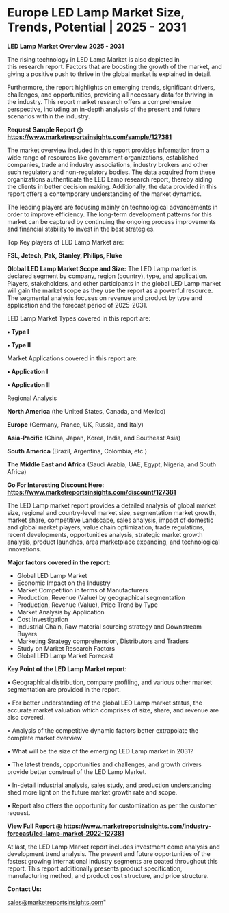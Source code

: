   # Europe LED Lamp Market Size, Trends, Potential | 2025 - 2031

<Strong> LED Lamp Market Overview 2025 - 2031</strong>

The rising technology in LED Lamp Market is also depicted in this research report. Factors that are boosting the growth of the market, and giving a positive push to thrive in the global market is explained in detail.

Furthermore, the report highlights on emerging trends, significant drivers, challenges, and opportunities, providing all necessary data for thriving in the industry. This report market research offers a comprehensive perspective, including an in-depth analysis of the present and future scenarios within the industry.

<strong>Request Sample Report @ <a href=https://www.marketreportsinsights.com/sample/127381>https://www.marketreportsinsights.com/sample/127381</a></strong>

The market overview included in this report provides information from a wide range of resources like government organizations, established companies, trade and industry associations, industry brokers and other such regulatory and non-regulatory bodies. The data acquired from these organizations authenticate the LED Lamp research report, thereby aiding the clients in better decision making. Additionally, the data provided in this report offers a contemporary understanding of the market dynamics.

The leading players are focusing mainly on technological advancements in order to improve efficiency. The long-term development patterns for this market can be captured by continuing the ongoing process improvements and financial stability to invest in the best strategies.

Top Key players of LED Lamp Market are:

<strong>FSL, Jetech, Pak, Stanley, Philips, Fluke</strong>

<strong><b>Global LED Lamp Market Scope and Size:</b></strong>
The LED Lamp market is declared segment by company, region (country), type, and application. Players, stakeholders, and other participants in the global LED Lamp market will gain the market scope as they use the report as a powerful resource. The segmental analysis focuses on revenue and product by type and application and the forecast period of 2025-2031.

LED Lamp Market Types covered in this report are:

<strong>• Type I

• Type II</strong>

Market Applications covered in this report are:

<strong>• Application I

• Application II</strong> 

Regional Analysis

<strong>North America</strong> (the United States, Canada, and Mexico)

<strong>Europe</strong> (Germany, France, UK, Russia, and Italy)

<strong>Asia-Pacific</strong> (China, Japan, Korea, India, and Southeast Asia)

<strong>South America</strong> (Brazil, Argentina, Colombia, etc.)

<strong>The Middle East and Africa</strong> (Saudi Arabia, UAE, Egypt, Nigeria, and South Africa)

<strong>Go For Interesting Discount Here: <a href=https://www.marketreportsinsights.com/discount/127381>https://www.marketreportsinsights.com/discount/127381</a></strong>

The LED Lamp market report provides a detailed analysis of global market size, regional and country-level market size, segmentation market growth, market share, competitive Landscape, sales analysis, impact of domestic and global market players, value chain optimization, trade regulations, recent developments, opportunities analysis, strategic market growth analysis, product launches, area marketplace expanding, and technological innovations.

<strong><b>Major factors covered in the report:</b></strong>
<ul>
  <li>Global LED Lamp Market </li>
  <li>Economic Impact on the Industry</li>
  <li>Market Competition in terms of Manufacturers</li>
  <li>Production, Revenue (Value) by geographical segmentation</li>
  <li>Production, Revenue (Value), Price Trend by Type</li>
  <li>Market Analysis by Application</li>
  <li>Cost Investigation</li>
  <li>Industrial Chain, Raw material sourcing strategy and Downstream Buyers</li>
  <li>Marketing Strategy comprehension, Distributors and Traders</li>
  <li>Study on Market Research Factors</li>
  <li>Global LED Lamp Market Forecast</li>
</ul>

<strong><b>Key Point of the LED Lamp Market report:</b></strong>

• Geographical distribution, company profiling, and various other market segmentation are provided in the report.

• For better understanding of the global LED Lamp market status, the accurate market valuation which comprises of size, share, and revenue are also covered.

• Analysis of the competitive dynamic factors better extrapolate the complete market overview

• What will be the size of the emerging LED Lamp market in 2031?

• The latest trends, opportunities and challenges, and growth drivers provide better construal of the LED Lamp Market.

• In-detail industrial analysis, sales study, and production understanding shed more light on the future market growth rate and scope.

• Report also offers the opportunity for customization as per the customer request.

<strong><b>View Full Report @ <a href=https://www.marketreportsinsights.com/industry-forecast/led-lamp-market-2022-127381>https://www.marketreportsinsights.com/industry-forecast/led-lamp-market-2022-127381</a></b></strong>


At last, the LED Lamp Market report includes investment come analysis and development trend analysis. The present and future opportunities of the fastest growing international industry segments are coated throughout this report. This report additionally presents product specification, manufacturing method, and product cost structure, and price structure.

<strong>Contact Us:</strong>

sales@marketreportsinsights.com"
